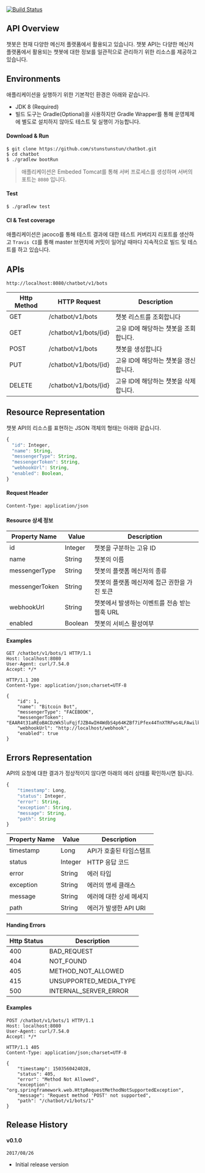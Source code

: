 [![Build Status](https://travis-ci.org/stunstunstun/chatbot.svg?branch=master)](https://travis-ci.org/stunstunstun/chatbot)

## API Overview

챗봇은 현재 다양한 메신저 플랫폼에서 활용되고 있습니다. 챗봇 API는 다양한 메신저 플랫폼에서 활용되는 챗봇에 대한 정보를 일관적으로 관리하기 위한 리소스를 제공하고 있습니다. 

## Environments

애플리케이션을 실행하기 위한 기본적인 환경은 아래와 같습니다.

- JDK 8 (Required)
- 빌드 도구는 Gradle(Optional)을 사용하지만 Gradle Wrapper를 통해 운영체제에 별도로 설치하지 않아도 테스트 및 실행이 가능합니다.

#### Download & Run

```
$ git clone https://github.com/stunstunstun/chatbot.git
$ cd chatbot
$ ./gradlew bootRun
```
> 애플리케이션은 Embeded Tomcat를 통해 서버 프로세스를 생성하며 서버의 포트는 `8080` 입니다. 

#### Test

```
$ ./gradlew test
```

#### CI & Test coverage

애플리케이션은 jacoco를 통해 테스트 결과에 대한 테스트 커버리지 리포트를 생산하고 `Travis CI`를 통해 master 브랜치에 커밋이 일어날 때마다 지속적으로 빌드 및 테스트를 하고 있습니다.

## APIs

```
http://localhost:8080/chatbot/v1/bots
```

Http Method | HTTP Request | Description
--|--|--
GET | /chatbot/v1/bots | 챗봇 리스트를 조회합니다 
GET | /chatbot/v1/bots/{id} | 고유 ID에 해당하는 챗봇을 조회합니다.
POST | /chatbot/v1/bots | 챗봇을 생성합니다
PUT | /chatbot/v1/bots/{id} | 고유 ID에 해당하는 챗봇을 갱신합니다.
DELETE | /chatbot/v1/bots/{id} | 고유 ID에 해당하는 챗봇을 삭제합니다.

## Resource Representation

챗봇 API의 리소스를 표현하는 JSON 객체의 형태는 아래와 같습니다.

```javascript
{
  "id": Integer,
  "name": String,
  "messengerType": String,
  "messengerToken": String,
  "webhookUrl": String,
  "enabled": Boolean,
}
```

#### Request Header

`Content-Type: application/json`

#### Resource 상세 정보

Property Name | Value | Description 
--|--|--
id | Integer | 챗봇을 구분하는 고유 ID | 
name | String | 챗봇의 이름 | 
messengerType | String | 챗봇의 플랫폼 메신저의 종류
messengerToken | String | 챗봇의 플랫폼 메신저에 접근 권한을 가진 토큰
webhookUrl | String | 챗봇에서 발생하는 이벤트를 전송 받는 웹훅 URL
enabled | Boolean | 챗봇의 서비스 활성여부 

#### Examples

```
GET /chatbot/v1/bots/1 HTTP/1.1
Host: localhost:8080
User-Agent: curl/7.54.0
Accept: */*
 
HTTP/1.1 200 
Content-Type: application/json;charset=UTF-8

{
    "id": 1,
    "name": "Bitcoin Bot",
    "messengerType": "FACEBOOK",
    "messengerToken": "EAAR4t31aREoBACDzWk5luFqjfJZB4wIH4WdbS4p64KZBf7iPfex44TnXTRFws4LFAwilkkytW9K1v1ADOgZAB6hbtnPMVmAUfmRNGfmFBRFLz5ABzi8ZBPtonrAhFo7yxzDoIdNs1QwnXrvlDkgm8IXLTbjbsKfMUFW0Uq6yvgZDZD",
    "webhookUrl": "http://localhost/webhook",
    "enabled": true
}
```

## Errors Representation

API의 요청에 대한 결과가 정상적이지 않다면 아래의 에러 상태를 확인하시면 됩니다.

```javascript
{
    "timestamp": Long,
    "status": Integer,
    "error": String,
    "exception": String,
    "message": String,
    "path": String
}
```

Property Name | Value | Description 
--|--|--
timestamp | Long | API가 호출된 타임스탬프 
status | Integer | HTTP 응답 코드
error | String | 에러 타입
exception | String | 에러의 명세 클래스
message | String | 에러에 대한 상세 메세지
path | String | 에러가 발생한 API URI 

#### Handing Errors

Http Status | Description
--|--
400 | BAD_REQUEST
404 | NOT_FOUND 
405 | METHOD_NOT_ALLOWED
415 | UNSUPPORTED_MEDIA_TYPE
500 | INTERNAL_SERVER_ERROR

#### Examples

```
POST /chatbot/v1/bots/1 HTTP/1.1
Host: localhost:8080
User-Agent: curl/7.54.0
Accept: */*
 
HTTP/1.1 405 
Content-Type: application/json;charset=UTF-8

{
    "timestamp": 1503560424028,
    "status": 405,
    "error": "Method Not Allowed",
    "exception": "org.springframework.web.HttpRequestMethodNotSupportedException",
    "message": "Request method 'POST' not supported",
    "path": "/chatbot/v1/bots/1"
}
```

## Release History

#### v0.1.0

`2017/08/26`

- Initial release version